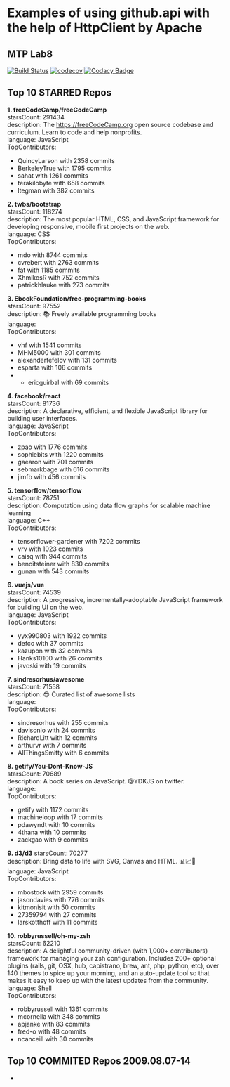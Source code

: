 # Examples of using github.api with the help of HttpClient by Apache
## MTP Lab8
[![Build Status](https://travis-ci.org/NataPrivate/UsageOfgithub.api.svg?branch=master)](https://travis-ci.org/NataPrivate/UsageOfgithub.api)
[![codecov](https://codecov.io/gh/NataPrivate/UsageOfgithub.api/branch/master/graph/badge.svg)](https://codecov.io/gh/NataPrivate/UsageOfgithub.api)
[![Codacy Badge](https://api.codacy.com/project/badge/Coverage/674df918f1254f3c80ec98ad419ffb22)](https://www.codacy.com/app/NataPrivate/UsageOfgithub.api?utm_source=github.com&utm_medium=referral&utm_content=NataPrivate/UsageOfgithub.api&utm_campaign=Badge_Coverage)


## Top 10 STARRED Repos
**1. freeCodeCamp/freeCodeCamp**  
starsCount: 291434  
description: The https://freeCodeCamp.org open source codebase and curriculum. Learn to code and help nonprofits.  
language: JavaScript  
TopContributors:
* QuincyLarson with 2358 commits
* BerkeleyTrue with 1795 commits
* sahat with 1261 commits
* terakilobyte with 658 commits
* ltegman with 382 commits

**2. twbs/bootstrap**  
starsCount: 118274  
description: The most popular HTML, CSS, and JavaScript framework for developing responsive, mobile first projects on the web.  
language: CSS  
TopContributors:
* mdo with 8744 commits
* cvrebert with 2763 commits
* fat with 1185 commits
* XhmikosR with 752 commits
* patrickhlauke with 273 commits

**3. EbookFoundation/free-programming-books**  
starsCount: 97552  
description: :books: Freely available programming books  
language:  
TopContributors:
* vhf with 1541 commits
* MHM5000 with 301 commits
* alexanderfefelov with 131 commits
* esparta with 106 commits
* * ericguirbal with 69 commits

**4. facebook/react**  
starsCount: 81736  
description: A declarative, efficient, and flexible JavaScript library for building user interfaces.  
language: JavaScript  
TopContributors:
* zpao with 1776 commits
* sophiebits with 1220 commits
* gaearon with 701 commits
* sebmarkbage with 616 commits
* jimfb with 456 commits

**5. tensorflow/tensorflow**  
starsCount: 78751  
description: Computation using data flow graphs for scalable machine learning  
language: C++  
TopContributors:
* tensorflower-gardener with 7202 commits
* vrv with 1023 commits
* caisq with 944 commits
* benoitsteiner with 830 commits
* gunan with 543 commits

**6. vuejs/vue**  
starsCount: 74539  
description: A progressive, incrementally-adoptable JavaScript framework for building UI on the web.  
language: JavaScript  
TopContributors:
* yyx990803 with 1922 commits
* defcc with 37 commits
* kazupon with 32 commits
* Hanks10100 with 26 commits
* javoski with 19 commits

**7. sindresorhus/awesome**  
starsCount: 71558  
description: :sunglasses: Curated list of awesome lists  
language:  
TopContributors:
* sindresorhus with 255 commits
* davisonio with 24 commits
* RichardLitt with 12 commits
* arthurvr with 7 commits
* AllThingsSmitty with 6 commits

**8. getify/You-Dont-Know-JS**  
starsCount: 70689  
description: A book series on JavaScript. @YDKJS on twitter.  
language:  
TopContributors:
* getify with 1172 commits
* machineloop with 17 commits
* pdawyndt with 10 commits
* 4thana with 10 commits
* zackgao with 9 commits

**9. d3/d3**
starsCount: 70277  
description: Bring data to life with SVG, Canvas and HTML. :bar_chart::chart_with_upwards_trend::tada:  
language: JavaScript  
TopContributors:
* mbostock with 2959 commits
* jasondavies with 776 commits
* kitmonisit with 50 commits
* 27359794 with 27 commits
* larskotthoff with 11 commits

**10. robbyrussell/oh-my-zsh**  
starsCount: 62210  
description: A delightful community-driven (with 1,000+ contributors) framework for managing your zsh configuration. Includes 200+ optional plugins (rails, git, OSX, hub, capistrano, brew, ant, php, python, etc), over 140 themes to spice up your morning, and an auto-update tool so that makes it easy to keep up with the latest updates from the community.  
language: Shell  
TopContributors:
* robbyrussell with 1361 commits
* mcornella with 348 commits
* apjanke with 83 commits
* fred-o with 48 commits
* ncanceill with 30 commits

## Top 10 COMMITED Repos 2009.08.07-14
-
